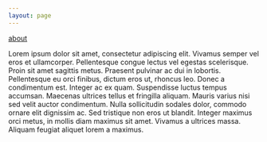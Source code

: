 ```yaml
---
layout: page
---
```


[about](/about)

Lorem ipsum dolor sit amet, consectetur adipiscing elit. Vivamus semper vel eros et ullamcorper. Pellentesque congue lectus vel egestas scelerisque. Proin sit amet sagittis metus. Praesent pulvinar ac dui in lobortis. Pellentesque eu orci finibus, dictum eros ut, rhoncus leo. Donec a condimentum est. Integer ac ex quam. Suspendisse luctus tempus accumsan. Maecenas ultrices tellus et fringilla aliquam. Mauris varius nisi sed velit auctor condimentum. Nulla sollicitudin sodales dolor, commodo ornare elit dignissim ac. Sed tristique non eros ut blandit. Integer maximus orci metus, in mollis diam maximus sit amet. Vivamus a ultrices massa. Aliquam feugiat aliquet lorem a maximus.